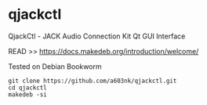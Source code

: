# qjackctl
QjackCtl - JACK Audio Connection Kit Qt GUI Interface

READ >> https://docs.makedeb.org/introduction/welcome/

Tested on Debian Bookworm

```
git clone https://github.com/a603nk/qjackctl.git
cd qjackctl
makedeb -si
```
